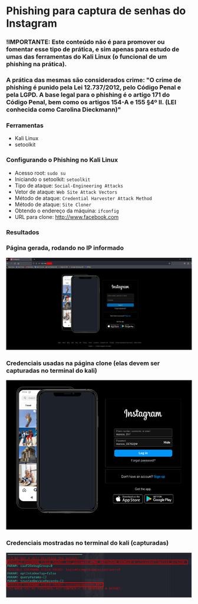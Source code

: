 # Phishing para captura de senhas do Instagram

### !IMPORTANTE: Este conteúdo não é para promover ou fomentar esse tipo de prática, e sim apenas para estudo de umas das ferramentas do Kali Linux (o funcional de um phishing na prática).
### A prática das mesmas são considerados crime: "O crime de phishing é punido pela Lei 12.737/2012, pelo Código Penal e pela LGPD. A base legal para o phishing é o artigo 171 do Código Penal, bem como os artigos 154-A e 155 §4º II. (LEI conhecida como Carolina Dieckmann)"

### Ferramentas

- Kali Linux
- setoolkit

### Configurando o Phishing no Kali Linux

- Acesso root: ``` sudo su ```
- Iniciando o setoolkit: ``` setoolkit ```
- Tipo de ataque: ``` Social-Engineering Attacks ```
- Vetor de ataque: ``` Web Site Attack Vectors ```
- Método de ataque: ```Credential Harvester Attack Method ```
- Método de ataque: ``` Site Cloner ```
- Obtendo o endereço da máquina: ``` ifconfig ```
- URL para clone: http://www.facebook.com

### Resultados

### Página gerada, rodando no IP informado

![Alt text](./pagina-clone2.png "página clone (instagram)")

### Credenciais usadas na página clone (elas devem ser capturadas no terminal do kali)

![Alt text](./entrada-senha.png "inserção das credenciais")

### Credenciais mostradas no terminal do kali (capturadas)

![Alt text](./capture-credenciais.png "captura das credenciais")
